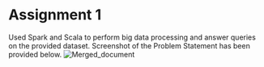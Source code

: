 # Assignment 1
Used Spark and Scala to perform big data processing and answer queries on the provided dataset. Screenshot of the Problem Statement has been provided below.
![Merged_document](https://user-images.githubusercontent.com/41446517/101982477-2e0a7700-3c9a-11eb-8ccc-ebadcdde1b81.jpg)

